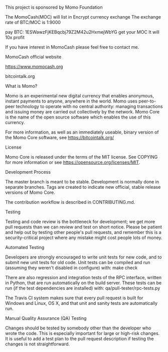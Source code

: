 This project is sponsored by Momo Foundation

The MomoCash(MOC)  will list in Encrypt currency exchange
The exchange rate of  BTC/MOC is 1:9000

pay BTC: 1ESWawzFjKEBqcbj79Z2M42u2HxmejWbYG  get your MOC
It will 10x profit

If you have interest in MomoCash please feel free to contact me.

MomoCash official website

https://www.momocash.org

bitcointalk.org

What is Momo?

Momo is an experimental new digital currency that enables anonymous, instant payments to anyone, anywhere in the world. Momo uses peer-to-peer technology to operate with no central authority: managing transactions and issuing money are carried out collectively by the network. Momo Core is the name of the open source software which enables the use of this currency.

For more information, as well as an immediately useable, binary version of the Momo Core software, see https://bitcointalk.org/

License

Momo Core is released under the terms of the MIT license. See COPYING for more information or see https://opensource.org/licenses/MIT.

Development Process

The master branch is meant to be stable. Development is normally done in separate branches. Tags are created to indicate new official, stable release versions of Momo Core.

The contribution workflow is described in CONTRIBUTING.md.

Testing

Testing and code review is the bottleneck for development; we get more pull requests than we can review and test on short notice. Please be patient and help out by testing other people's pull requests, and remember this is a security-critical project where any mistake might cost people lots of money.

Automated Testing

Developers are strongly encouraged to write unit tests for new code, and to submit new unit tests for old code. Unit tests can be compiled and run (assuming they weren't disabled in configure) with: make check

There are also regression and integration tests of the RPC interface, written in Python, that are run automatically on the build server. These tests can be run (if the test dependencies are installed) with: qa/pull-tester/rpc-tests.py

The Travis CI system makes sure that every pull request is built for Windows and Linux, OS X, and that unit and sanity tests are automatically run.

Manual Quality Assurance (QA) Testing

Changes should be tested by somebody other than the developer who wrote the code. This is especially important for large or high-risk changes. It is useful to add a test plan to the pull request description if testing the changes is not straightforward.
